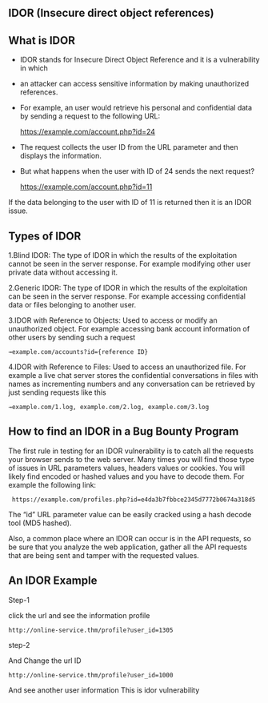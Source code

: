   ## IDOR (Insecure direct object references)
  
   ## What is IDOR
  - IDOR stands for Insecure Direct Object Reference and it is a vulnerability in which
  - an attacker can access sensitive information by making unauthorized references. 
  - For example, an user would retrieve his personal and confidential data by sending a request to the following URL:
      
      https://example.com/account.php?id=24
      
  - The request collects the user ID from the URL parameter and then displays the information.
  - But what happens when the user with ID of 24 sends the next request?
   
      https://example.com/account.php?id=11
      
   If the data belonging to the user with ID of 11 is returned then it is an IDOR issue.
   
   ## Types of IDOR
   1.Blind IDOR: The type of IDOR in which the results of the exploitation cannot be seen in the server response. 
   For example modifying other user private data without accessing it.
   
   2.Generic IDOR: The type of IDOR in which the results of the exploitation can be seen 
   in the server response. For example accessing confidential data or files belonging to another user.
   
   3.IDOR with Reference to Objects: Used to access or modify an unauthorized object. 
   For example accessing bank account information of other users by sending such a request
   
    →example.com/accounts?id={reference ID}
      
   4.IDOR with Reference to Files: Used to access an unauthorized file. 
   For example a live chat server stores the confidential conversations in files with names as 
   incrementing numbers and any conversation can be retrieved by just sending requests like this
   
    →example.com/1.log, example.com/2.log, example.com/3.log 
   

    
   ## How to find an IDOR in a Bug Bounty Program
   
   The first rule in testing for an IDOR vulnerability is to catch all the requests your
   browser sends to the web server. Many times you will find those type of issues in 
   URL parameters values, headers values or cookies. You will likely find encoded 
   or hashed values and you have to decode them. For example the following link:
   
     https://example.com/profiles.php?id=e4da3b7fbbce2345d7772b0674a318d5
     
   The “id” URL parameter value can be easily cracked using a hash decode tool (MD5 hashed).
   
   Also, a common place where an IDOR can occur is in the API requests, so be sure
   that you analyze the web application, gather all the API requests that are being 
   sent and tamper with the requested values.
   
  ## An IDOR Example  
  
   Step-1
  
   click the url and see the information profile 
     
    http://online-service.thm/profile?user_id=1305 
       
   step-2 
    
   And Change the url ID 
       
    http://online-service.thm/profile?user_id=1000
        
   And see another user information This is idor vulnerability  
